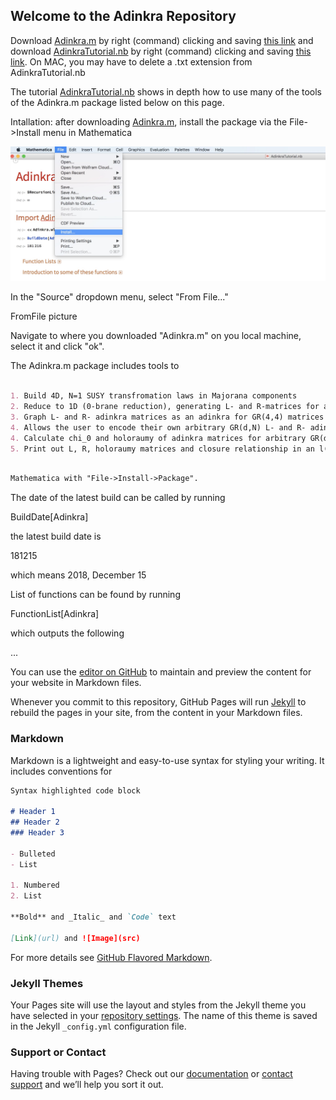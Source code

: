 ## Welcome to the Adinkra Repository

Download [Adinkra.m](https://raw.githubusercontent.com/kstiffle/hello-world/master/Adinkra.m) by right (command) clicking and saving [this link](https://raw.githubusercontent.com/kstiffle/hello-world/master/Adinkra.m) and download [AdinkraTutorial.nb](https://raw.githubusercontent.com/kstiffle/hello-world/master/AdinkraTutorial.nb) by right (command) clicking and saving [this link](https://raw.githubusercontent.com/kstiffle/hello-world/master/AdinkraTutorial.nb). On MAC, you may have to delete a .txt extension from AdinkraTutorial.nb

The tutorial [AdinkraTutorial.nb](https://raw.githubusercontent.com/kstiffle/hello-world/master/AdinkraTutorial.nb) shows in depth how to use many of the tools of the Adinkra.m package listed below on this page. 


Intallation: after downloading [Adinkra.m](https://raw.githubusercontent.com/kstiffle/hello-world/master/Adinkra.m), install the package via the File->Install menu in Mathematica

![FileInstall.jpg](https://github.com/HEPTHools/Adinkra/blob/master/Images/FileInstall.jpg)



In the "Source" dropdown menu, select "From File..."

FromFile picture

Navigate to where you downloaded "Adinkra.m" on you local machine, select it and click "ok".


The Adinkra.m package includes tools to

```markdown

1. Build 4D, N=1 SUSY transfromation laws in Majorana components
2. Reduce to 1D (0-brane reduction), generating L- and R-matrices for arbitrary d
3. Graph L- and R- adinkra matrices as an adinkra for GR(4,4) matrices
4. Allows the user to encode their own arbitrary GR(d,N) L- and R- adinkra matrices and check that the GR(d,N) algebra is satisfied
4. Calculate chi_0 and holoraumy of adinkra matrices for arbitrary GR(d,N)
5. Print out L, R, holoraumy matrices and closure relationship in an l(d/4) \times l(4) tensor product basis in symbolic form ready to be LaTexed by Mathematica's TeXForm command

```



```markdown

Mathematica with "File->Install->Package".

```

The date of the latest build can be called by running

BuildDate[Adinkra]

the latest build date is 

181215

which means 2018, December 15

List of functions can be found by running

FunctionList[Adinkra] 

which outputs the following

...

You can use the [editor on GitHub](https://github.com/kstiffle/hello-world/edit/master/README.md) to maintain and preview the content for your website in Markdown files.

Whenever you commit to this repository, GitHub Pages will run [Jekyll](https://jekyllrb.com/) to rebuild the pages in your site, from the content in your Markdown files.

### Markdown

Markdown is a lightweight and easy-to-use syntax for styling your writing. It includes conventions for

```markdown
Syntax highlighted code block

# Header 1
## Header 2
### Header 3

- Bulleted
- List

1. Numbered
2. List

**Bold** and _Italic_ and `Code` text

[Link](url) and ![Image](src)
```

For more details see [GitHub Flavored Markdown](https://guides.github.com/features/mastering-markdown/).

### Jekyll Themes

Your Pages site will use the layout and styles from the Jekyll theme you have selected in your [repository settings](https://github.com/kstiffle/hello-world/settings). The name of this theme is saved in the Jekyll `_config.yml` configuration file.

### Support or Contact

Having trouble with Pages? Check out our [documentation](https://help.github.com/categories/github-pages-basics/) or [contact support](https://github.com/contact) and we’ll help you sort it out.
